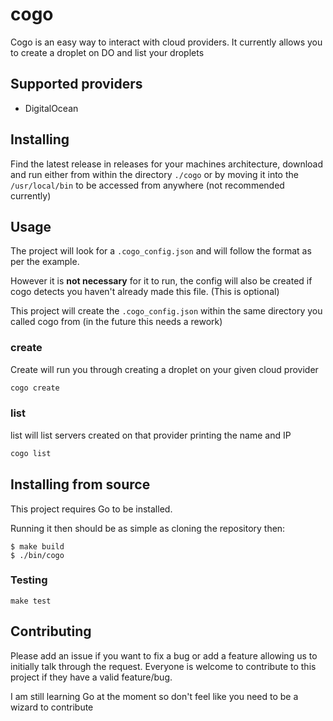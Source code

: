 # cogo

Cogo is an easy way to interact with cloud providers. It currently allows you to create a droplet on DO and list your droplets

## Supported providers

- DigitalOcean

## Installing

Find the latest release in releases for your machines architecture, download and run either from within the directory `./cogo` or by moving it into the `/usr/local/bin` to be accessed from anywhere (not recommended currently)

## Usage

The project will look for a `.cogo_config.json` and will follow the format as per the example.

However it is **not necessary** for it to run, the config will also be created if cogo detects you haven't already made this file. (This is optional)

This project will create the `.cogo_config.json` within the same directory you called cogo from (in the future this needs a rework)

### create

Create will run you through creating a droplet on your given cloud provider

```bash
cogo create
```

### list

list will list servers created on that provider printing the name and IP

```bash
cogo list
```

## Installing from source

This project requires Go to be installed.

Running it then should be as simple as cloning the repository then:

```console
$ make build
$ ./bin/cogo
```

### Testing

`make test`

## Contributing

Please add an issue if you want to fix a bug or add a feature allowing us to initially talk through the request. Everyone is welcome to contribute to this project if they have a valid feature/bug.

I am still learning Go at the moment so don't feel like you need to be a wizard to contribute
